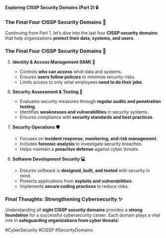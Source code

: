 **Exploring CISSP Security Domains (Part 2) 🔒**

### **The Final Four CISSP Security Domains 🚀**
Continuing from Part 1, let’s dive into the last four **CISSP security domains** that help organizations **protect their data, systems, and users**.

### **The Final Four CISSP Security Domains 🔧**

5. **Identity & Access Management (IAM) 🔐**
   - Controls **who can access** what data and systems.
   - Ensures **users follow policies** to minimize security risks.
   - Limits access to only what employees **need to do their jobs**.

6. **Security Assessment & Testing 🔮**
   - Evaluates security measures through **regular audits and penetration testing**.
   - Identifies **weaknesses and vulnerabilities** in security systems.
   - Ensures compliance with **security standards and best practices**.

7. **Security Operations 🛡️**
   - Focuses on **incident response, monitoring, and risk management**.
   - Includes **forensic analysis** to investigate security breaches.
   - Helps maintain a **proactive defense** against cyber threats.

8. **Software Development Security 💻**
   - Ensures software is **designed, built, and tested** with security in mind.
   - Protects applications from **exploits and vulnerabilities**.
   - Implements **secure coding practices** to reduce risks.

### **Final Thoughts: Strengthening Cybersecurity ✨**
Understanding all **eight CISSP security domains** provides a **strong foundation** for a successful cybersecurity career. Each domain plays a vital role in **safeguarding organizations from cyber threats**!

#CyberSecurity #CISSP #SecurityDomains

